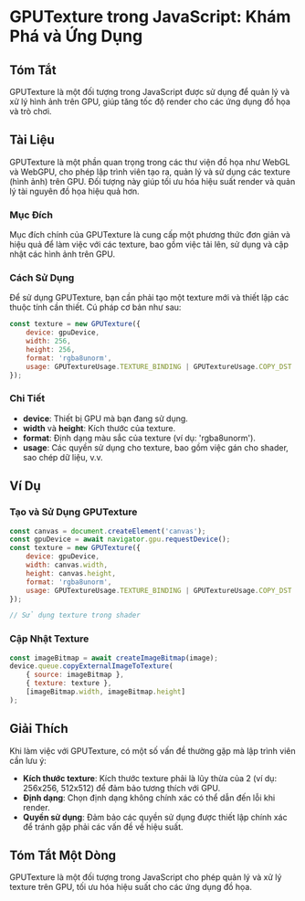 <!--
Meta Description: # GPUTexture trong JavaScript: Khám Phá và Ứng Dụng ## Tóm Tắt GPUTexture là một đối tượng trong JavaScript được sử dụng để quản lý và xử lý hình ảnh ...
Meta Keywords: texture, dụng, gputexture, các, một
-->

# GPUTexture trong JavaScript: Khám Phá và Ứng Dụng

## Tóm Tắt
GPUTexture là một đối tượng trong JavaScript được sử dụng để quản lý và xử lý hình ảnh trên GPU, giúp tăng tốc độ render cho các ứng dụng đồ họa và trò chơi.

## Tài Liệu
GPUTexture là một phần quan trọng trong các thư viện đồ họa như WebGL và WebGPU, cho phép lập trình viên tạo ra, quản lý và sử dụng các texture (hình ảnh) trên GPU. Đối tượng này giúp tối ưu hóa hiệu suất render và quản lý tài nguyên đồ họa hiệu quả hơn.

### Mục Đích
Mục đích chính của GPUTexture là cung cấp một phương thức đơn giản và hiệu quả để làm việc với các texture, bao gồm việc tải lên, sử dụng và cập nhật các hình ảnh trên GPU.

### Cách Sử Dụng
Để sử dụng GPUTexture, bạn cần phải tạo một texture mới và thiết lập các thuộc tính cần thiết. Cú pháp cơ bản như sau:

```javascript
const texture = new GPUTexture({
    device: gpuDevice,
    width: 256,
    height: 256,
    format: 'rgba8unorm',
    usage: GPUTextureUsage.TEXTURE_BINDING | GPUTextureUsage.COPY_DST
});
```

### Chi Tiết
- **device**: Thiết bị GPU mà bạn đang sử dụng.
- **width** và **height**: Kích thước của texture.
- **format**: Định dạng màu sắc của texture (ví dụ: 'rgba8unorm').
- **usage**: Các quyền sử dụng cho texture, bao gồm việc gán cho shader, sao chép dữ liệu, v.v.

## Ví Dụ
### Tạo và Sử Dụng GPUTexture

```javascript
const canvas = document.createElement('canvas');
const gpuDevice = await navigator.gpu.requestDevice();
const texture = new GPUTexture({
    device: gpuDevice,
    width: canvas.width,
    height: canvas.height,
    format: 'rgba8unorm',
    usage: GPUTextureUsage.TEXTURE_BINDING | GPUTextureUsage.COPY_DST
});

// Sử dụng texture trong shader
```

### Cập Nhật Texture

```javascript
const imageBitmap = await createImageBitmap(image);
device.queue.copyExternalImageToTexture(
    { source: imageBitmap },
    { texture: texture },
    [imageBitmap.width, imageBitmap.height]
);
```

## Giải Thích
Khi làm việc với GPUTexture, có một số vấn đề thường gặp mà lập trình viên cần lưu ý:
- **Kích thước texture**: Kích thước texture phải là lũy thừa của 2 (ví dụ: 256x256, 512x512) để đảm bảo tương thích với GPU.
- **Định dạng**: Chọn định dạng không chính xác có thể dẫn đến lỗi khi render.
- **Quyền sử dụng**: Đảm bảo các quyền sử dụng được thiết lập chính xác để tránh gặp phải các vấn đề về hiệu suất.

## Tóm Tắt Một Dòng
GPUTexture là một đối tượng trong JavaScript cho phép quản lý và xử lý texture trên GPU, tối ưu hóa hiệu suất cho các ứng dụng đồ họa.